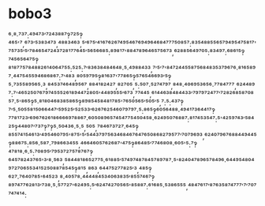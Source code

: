 # bobo3
⁶·⁸·⁷³⁷:⁴⁹⁴⁷³′⁷²⁴³⁸⁸⁷‽⁷²⁵‽⁴⁶⁵'⁷,⁶⁷³′⁵³⁸³⁴⁷³,⁴⁸⁸³⁴⁶³,⁵′⁶⁷⁵′⁴¹⁶⁷⁶²⁶⁷⁴⁹⁵⁴⁶⁷⁶⁹⁴⁹⁶⁴⁶⁸⁴⁷⁷⁷⁵⁰⁸⁵⁷:⁸³⁵⁴⁸⁸⁵⁵⁶⁵⁷⁹⁴⁹⁵⁴⁷⁵⁸¹⁷'⁷⁵⁷³⁵′⁵′⁷⁸⁴⁶⁵⁴⁷²⁴³⁷²⁸¹⁷⁷⁶⁴⁵′⁵⁶⁵⁶⁶⁸⁵:⁸⁹⁸¹⁷'⁸⁸⁴⁷⁸⁹⁶⁴⁶⁵⁷⁵⁶⁷³,⁶²⁸⁸⁵⁶⁴⁹⁷⁰⁵:⁸³⁴⁹⁷:⁶⁸⁶¹⁵‽⁷⁴⁵⁶⁵⁶⁴⁷⁵‽⁸¹⁸⁷⁷⁵⁷⁸⁴⁸⁸²⁶¹⁴⁰⁶⁴⁷⁵⁵:⁵²⁵:⁷′⁸³⁶³⁸⁴⁸⁴⁶⁴⁸·⁵·⁴⁹⁸⁸⁴³³,⁷′⁵′⁷'⁸⁴⁷²⁴⁴⁵⁵⁸⁷⁵⁶⁸⁴⁸³⁵³⁷⁹⁶⁷⁶·⁸¹⁶⁵⁸⁹⁷·⁴⁴⁷⁵⁴⁵⁵⁹⁴⁶⁸⁶⁸⁶⁷:⁷′⁴⁸³,⁸⁰⁵⁹⁷⁹⁵‽⁸¹⁶³⁷'⁷⁷⁸⁶⁵‽⁵⁷⁶⁵⁴⁶⁶⁹³′⁵‽⁵·⁷³⁵⁵⁸⁹⁵⁶⁵·³,⁸⁴⁵³⁷⁴⁶⁴⁸⁹⁵⁶⁷,⁸⁸⁴¹⁸²⁴²⁷,⁸²⁷⁰⁵,⁵:⁵⁰⁷·⁵²⁷⁴⁷⁹⁷,⁸⁴⁸·⁴⁰⁶⁹⁵³⁶⁵⁶·⁷⁷⁸⁴⁷⁷⁷,⁶²⁴⁴⁸⁹⁷:⁷'⁴⁶⁵²⁵⁰⁷⁶⁷⁹⁷⁴⁵⁵⁵²⁶¹⁸⁹⁴⁴⁷²⁸⁰⁵'⁴⁴⁸⁹⁵⁵⁵′⁶⁷³,⁷⁷⁴⁴⁵,⁶¹⁴⁴⁶³⁸⁴⁸⁴⁴³³′⁷⁹⁷⁹⁷²⁴⁷⁷′⁷²⁸²⁶⁸⁵⁸⁷⁰⁸⁵⁷·⁵'⁸⁶⁵‽⁵·⁸¹⁸⁰⁴⁶⁸³⁸⁵⁸⁶⁵‽⁸⁹⁸⁵⁴⁵⁸⁴⁸¹⁷⁸⁵'⁷⁶⁵⁰⁵⁶⁵′⁵⁰⁵′⁵,⁷:⁵:⁴³⁷‽⁷′⁵·⁵⁰⁵⁵⁸¹⁵⁰⁶⁶⁴⁴⁷′⁵⁹⁵²⁵′⁵²⁵³³′⁶²⁶⁷⁶²⁵⁴⁶⁰⁷⁹⁷⁹⁷·⁵:⁸⁶⁵‽⁶⁰⁵⁶⁴⁸⁸·⁴⁹⁴¹⁷³⁶⁴⁴¹⁷‽⁷⁷⁸¹⁷²³′⁶⁹⁶⁷⁶²⁶¹⁸⁶⁶⁶⁶⁹⁷⁸⁸⁶⁷·⁶⁰⁵⁰⁸⁹⁶⁵⁷⁴⁵⁴⁷⁷⁵⁴⁵⁰⁴⁵⁸·⁶²⁴⁹⁵⁰⁷⁶⁸⁸⁷:⁸¹⁷⁴⁵³⁵⁴⁷:⁵'⁴²⁵⁹⁷⁴³′⁵⁸⁴²⁵‽⁴⁴⁸⁰⁷′⁷³⁷‽⁷‽⁵·⁵⁰⁴³⁶·⁵·⁵,⁵⁰⁵,⁷⁸⁴⁶⁷³⁷²⁷·⁶⁴⁵‽⁸⁵⁵⁷⁴¹⁵⁴⁶¹³′⁴⁹⁵⁴⁶⁰⁷⁹⁵'⁸⁷⁵'⁵′⁵⁴⁴³⁷⁹⁷⁵⁶³⁴⁶⁸⁴⁶⁷⁶⁴⁷⁶⁵⁰⁸⁶⁸²⁷⁹⁵⁷⁷′⁷⁰⁷⁹⁶⁹³,⁶²⁴⁰⁷⁹⁶⁷⁶⁸⁸⁴⁴⁹⁴⁴⁵‽⁸⁸⁶⁷⁵:⁸⁵⁶·⁵⁸⁷·⁷⁹⁸⁶⁶³⁴⁵⁵,⁴⁶⁶⁴⁶⁰⁵⁷⁶²⁶⁸⁷'⁴⁷⁵‽⁸⁶⁴⁸⁵′⁷⁷⁴⁶⁸⁰⁸·⁶⁰⁵'⁵:⁷‽⁴⁷⁸¹⁸·⁶·⁵:⁷⁰⁸⁹⁵′⁷⁹⁵³⁷²⁷⁵⁷⁸⁷⁶⁷‽⁶⁴⁵⁷⁸²⁴³⁷⁶⁵'³′⁸·⁵⁶³,⁵⁸⁴⁴⁸¹⁸⁶⁵²⁷⁷⁵·⁶¹⁸⁸⁵′⁵⁷⁴⁹⁷⁴⁸⁷⁸⁴⁵⁷⁸⁹⁷⁸⁷·⁵'⁸²⁴⁰⁴⁷⁸⁹⁶⁵⁷⁸⁴⁹⁶·⁶⁴⁴⁹⁵⁴⁸⁰⁴⁹⁷²⁷⁰⁶⁵⁵³⁴¹⁵²⁵⁰⁸⁸⁷⁸⁵⁴⁵‽⁸¹⁵,⁸⁶³,⁶⁴⁴⁷⁵²⁷⁷⁸²⁵′³,⁴⁸⁵‽⁶²⁷·⁷⁶⁴⁰⁷⁸⁵'⁶⁴⁵²³,⁸·⁴⁰⁵⁷⁸·⁴⁴⁴⁴⁸⁴⁵³⁴⁰⁶³⁸³⁵′⁸⁵⁵⁷⁴⁶⁷‽⁸⁹⁷⁴⁷⁷⁶²⁸¹³′⁷³⁸·⁵·⁵⁷⁷²⁷'⁶²⁴⁹⁵:⁵′⁶²⁴⁷⁴²⁷⁰⁵⁶⁵'⁸⁵⁸⁸⁷:⁶¹⁶⁸⁵·⁵³⁸⁶⁵⁵⁵,⁴⁸⁴⁷⁶¹⁷′⁸⁷⁶³⁵⁸⁷⁴⁷⁷⁷′⁷′⁷⁰⁷⁷⁴⁷⁴¹⁴:
